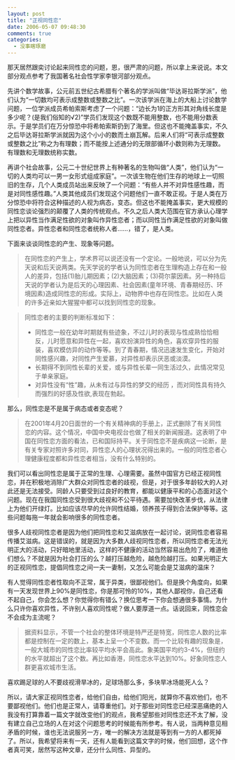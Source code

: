 ```yaml
---
layout: post
title: "正视同性恋"
date: 2006-05-07 09:48:30
comments: true
categories:
  - 没事瞎琢磨
---
```

那天居然跟奕讨论起来同性恋的问题，恩，很严肃的问题，所以拿上来说说。本文部分观点参考了我国著名社会性学家李银河部分观点。

先讲个数学故事，公元前五世纪古希腊有个著名的学派叫做“毕达哥拉斯学派”，他们认为“一切数均可表示成整数或整数之比”。一次该学派在海上的大船上讨论数学问题，一位学派成员希帕索斯考虑了一个问题：“边长为1的正方形其对角线长度是多少呢？(是我们俗知的√2)”学员们发现这个数既不能用整数，也不能用分数表示。于是学员们在万分惊恐中将希帕索斯扔到了海里。但这也不能掩盖事实，不久之后毕达哥拉斯学派就因为这个小小的数而土崩瓦解。后来人们将“可表示成整数或整数之比”称之为有理数；而不能按上述通分的无限部循环小数则称为无理数。有理数和无理数统称实数。

再讲个社会故事，公元二十世纪世界上有种著名的生物叫做“人类”，他们认为“一切的人类均可以一男一女形式组成家庭”。一次该生物在他们生存的地球上一切照旧的生存，几个人类成员站出来反映了一个问题：“有些人并不对异性感性趣，而是对同性感性趣。”人类其他成员们发现这个问题他们一直不敢正视。于是人类在万分惊恐中将符合这种描述的人视为病态，变态。但这也不能掩盖事实，更大规模的同性恋谈论强烈的颠覆了人类的传统观点。不久之后人类大范围在官方承认心理学上把以异性当作满足性欲的对象叫作异性恋者；而以同性当作满足性欲的对象叫做同性恋者。异性恋者和同性恋者统称人者……，错了，是人类。

下面来谈谈同性恋的产生、现象等问题。

> 在同性恋的产生上，学术界可以说还没有一个定论。一般地说，可以分为先天说和后天说两类。先天学说的学者认为同性恋者在生理构造上存在和一般人的差异，包括(1)胎儿期因素；(2)大脑因素；(3)荷尔蒙因素。另一种持后天说的学者认为是后天的心理因素、社会因素(童年环境、青春期经历、环境因素)造成同性恋的形成。实际上，动物界中也存在同性恋。比如在人类的许多近亲如大猩猩中都可以找到同性恋的现象。

> 同性恋者的主要的判断标准如下：
> 
> * 同性恋一般在幼年时期就有些迹象，不过儿时的表现与性成熟恰恰相反，儿时愿意和异性在一起，喜欢扮演异性的角色，喜欢穿异性的服装，喜欢模仿异的动作等等。到了青春期，情况迅速发生变化，开始对同性感兴趣，对同性产生爱慕，对异性却表示厌恶或淡漠。
> * 长期得不到同性长辈的关爱，或与异性长辈一同生活过久，此情况常见于单亲家庭。
> * 对异性没有“性”趣，从未有过与异性的梦交的经历 ，而对同性具有持久而强烈的好感及性欲,表现在勃起。

那么，同性恋是不是属于病态或者变态呢？

> 在2001年4月20日面世的一个有关精神病的手册上，正式删除了有关同性恋的内容。这个情况，中国中央电视台也做了相关的新闻报道。这表明了中国在同性恋方面的看法，已和国际持平。关于同性恋不是疾病这一论断，是有关专家对照许多对同，异性恋人的心理状况得出来的。一般的同性恋者心理健康程度都和异性恋者相当，没有什么特别的。

我们可以看出同性恋是属于正常的生理、心理需要。虽然中国官方已经正视同性恋，并在积极地消除广大群众对同性恋者的歧视，但是，对于很多年龄较大的人对此还是无法接受。同龄人只要受到过良好的教育，都能以健康平和的心态面对这个问题。现在在我国同性恋受到很大歧视和不公平待遇。需要加快改革步伐，从法律上为他们开绿灯。比如应该尽早的允许同性结婚，领养孩子得到合法保护等等。这些问题每拖一年就会影响很多的同性恋者。

很多人歧视同性恋者是因为他们把同性恋和艾滋病放在一起讨论，说同性恋者容易传播艾滋病。这是错误的，就是因为大多数人歧视同性恋者，所以同性恋者无法光明正大的活动，只好暗地里活动，这样的不健康的活动当然容易出危险了，难道他们想么？不就是因为社会打压的么？越打压越危险，越危险越打压。如果光明正大的正视同性恋，提倡同性恋之间一夫一妻制，又怎么可能会是艾滋病的温床？

有人觉得同性恋者性取向不正常，属于异类，很鄙视他们。但是换个角度向，如果有一天发现世界上90%是同性恋，你是那可怜的10%，其他人鄙视你，自己还看不起自己，你会怎么想？你觉得你有错么？换位思考一下你会想通很多事情。为什么只许你喜欢异性，不许别人喜欢同性呢？做人要厚道一点。话说回来，同性恋会不会成为主流呢？

> 据资料显示，不管一个社会的整体环境是特严还是特宽，同性恋人数的比率都是控制在一定的数上，基本上呈一个不变数。而一个比较有趣的现象是，一般大城市的同性恋比率较平均水平会高此。象美国平均约3-4%，但纽约的水平就超出了这个数。再比如香港，同性恋水平达到10%。好象同性恋人群更喜欢城市生活。

喜欢踢足球的人不要歧视滑旱冰的，足球场那么多，多块旱冰场能死人么？

所以，请大家正视同性恋者，给他们自由，给他们阳光，就算你不喜欢他们，也不要鄙视他们。他们也是正常人，请尊重他们。对于那些对同性恋已经深恶痛绝的人我没有打算靠着一篇文字就改变他们的观点，我希望那些对同性恋还不太了解，没有建立自己立场的人在对这个问题思考的时候能有所参考。有人说，当两种意见相矛盾的时候，谁也无法说服另一方，唯一的解决方法就是等到有一方的人都死掉了。所以，我希望将来有一天，还有人能看到这篇文字的时候，他们回想，这个作者真可笑，居然写这种文章，还分什么同性、异型的。